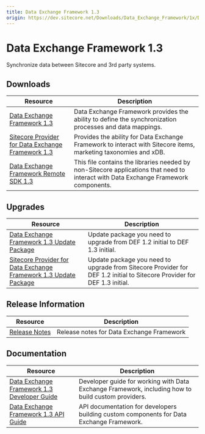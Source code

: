 ```yaml
---
title: Data Exchange Framework 1.3
origin: https://dev.sitecore.net/Downloads/Data_Exchange_Framework/1x/Data_Exchange_Framework_1_3.aspx
---
```


# Data Exchange Framework 1.3

Synchronize data between Sitecore and 3rd party systems.

## Downloads

 | Resource | Description |
 | --- | --- |
 | [Data Exchange Framework 1.3](https://sitecoredev.azureedge.net/~/media/065FBF3CC9D1436FA903C432C02F8370.ashx?date=20170210T214713) | Data Exchange Framework provides the ability to define the synchronization processes and data mappings. |
 | [Sitecore Provider for Data Exchange Framework 1.3](https://sitecoredev.azureedge.net/~/media/7FD27C9A71D840228A22D252D72F8DD8.ashx?date=20170210T214714) | Provides the ability for Data Exchange Framework to interact with Sitecore items, marketing taxonomies and xDB. |
 | [Data Exchange Framework Remote SDK 1.3](https://sitecoredev.azureedge.net/~/media/6483EA6467184D3E997B5A874E9D2372.ashx?date=20170210T214713) | This file contains the libraries needed by non-Sitecore applications that need to interact with Data Exchange Framework components. |

## Upgrades

 | Resource | Description |
 | --- | --- |
 | [Data Exchange Framework 1.3 Update Package](https://sitecoredev.azureedge.net/~/media/D36A73D7BD54477F99490E64B6B7A710.ashx?date=20170210T214712) | Update package you need to upgrade from DEF 1.2 initial to DEF 1.3 initial. |
 | [Sitecore Provider for Data Exchange Framework 1.3 Update Package](https://sitecoredev.azureedge.net/~/media/AE943BF133C84C4CB5451F7F3045B480.ashx?date=20170210T214713) | Update package you need to upgrade from Sitecore Provider for DEF 1.2 initial to Sitecore Provider for DEF 1.3 initial. |

## Release Information

 | Resource | Description |
 | --- | --- |
 | [Release Notes](https://dev.sitecore.net:443/downloads/Data%20Exchange%20Framework/1x/Data%20Exchange%20Framework%201%203/Release%20Notes) | Release notes for Data Exchange Framework |

## Documentation

 | Resource | Description |
 | --- | --- |
 | [Data Exchange Framework 1.3 Developer Guide](https://doc.sitecore.com/developers/def/v1.3/) | Developer guide for working with Data Exchange Framework, including how to build custom providers. |
 | [Data Exchange Framework 1.3 API Guide](https://sitecoredev.azureedge.net/~/media/1AE8762FE64F4456899A4891CDCF1557.ashx?date=20190221T140853) | API documentation for developers building custom components for Data Exchange Framework. |